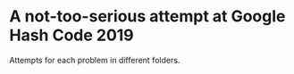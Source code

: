 # A not-too-serious attempt at Google Hash Code 2019

Attempts for each problem in different folders.
